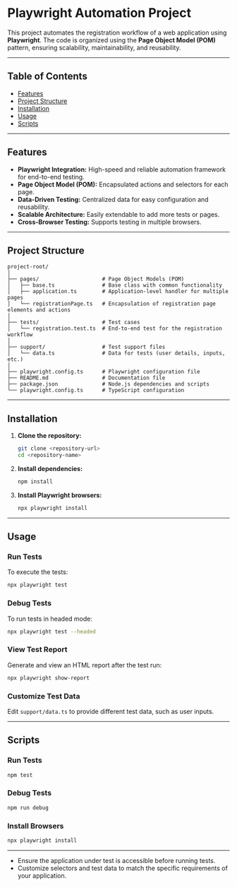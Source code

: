 
# Playwright Automation Project

This project automates the registration workflow of a web application using **Playwright**. The code is organized using the **Page Object Model (POM)** pattern, ensuring scalability, maintainability, and reusability.

---

## Table of Contents

- [Features](#features)
- [Project Structure](#project-structure)
- [Installation](#installation)
- [Usage](#usage)
- [Scripts](#scripts)

---

## Features

- **Playwright Integration:** High-speed and reliable automation framework for end-to-end testing.
- **Page Object Model (POM):** Encapsulated actions and selectors for each page.
- **Data-Driven Testing:** Centralized data for easy configuration and reusability.
- **Scalable Architecture:** Easily extendable to add more tests or pages.
- **Cross-Browser Testing:** Supports testing in multiple browsers.

---

## Project Structure

```plaintext
project-root/
│
├── pages/                    # Page Object Models (POM)
│   ├── base.ts               # Base class with common functionality
│   ├── application.ts        # Application-level handler for multiple pages
│   └── registrationPage.ts   # Encapsulation of registration page elements and actions
│
├── tests/                    # Test cases
│   └── registration.test.ts  # End-to-end test for the registration workflow
│
├── support/                  # Test support files
│   └── data.ts               # Data for tests (user details, inputs, etc.)
│
├── playwright.config.ts      # Playwright configuration file
├── README.md                 # Documentation file
├── package.json              # Node.js dependencies and scripts
└── playwright.config.ts      # TypeScript configuration
```

---

## Installation

1. **Clone the repository:**
   ```bash
   git clone <repository-url>
   cd <repository-name>
   ```

2. **Install dependencies:**
   ```bash
   npm install
   ```

3. **Install Playwright browsers:**
   ```bash
   npx playwright install
   ```

---

## Usage

### Run Tests
To execute the tests:
```bash
npx playwright test
```

### Debug Tests
To run tests in headed mode:
```bash
npx playwright test --headed
```

### View Test Report
Generate and view an HTML report after the test run:
```bash
npx playwright show-report
```

### Customize Test Data
Edit `support/data.ts` to provide different test data, such as user inputs.

---

## Scripts

### Run Tests
```bash
npm test
```

### Debug Tests
```bash
npm run debug
```

### Install Browsers
```bash
npx playwright install
```

---

- Ensure the application under test is accessible before running tests.
- Customize selectors and test data to match the specific requirements of your application.
